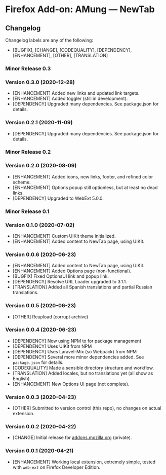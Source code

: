 # Firefox Add-on: AMung — NewTab

## Changelog

Changelog labels are any of the following:

- [BUGFIX], [CHANGE], [CODEQUALITY], [DEPENDENCY], [ENHANCEMENT], [OTHER], [TRANSLATION]

### Minor Release 0.3

### Version 0.3.0 (2020-12-28)

- [ENHANCEMENT] Added new links and updated link targets.
- [ENHANCEMENT] Added toggler (still in development).
- [DEPENDENCY] Upgraded many dependencies. See package.json for details.

### Version 0.2.1 (2020-11-09)

- [DEPENDENCY] Upgraded many dependencies. See package.json for details.

### Minor Release 0.2

### Version 0.2.0 (2020-08-09)

- [ENHANCEMENT] Added icons, new links, footer, and refined color scheme.
- [ENHANCEMENT] Options popup still optionless, but at least no dead links.
- [DEPENDENCY] Upgraded to WebExt 5.0.0.

### Minor Release 0.1

### Version 0.1.0 (2020-07-02)

- [ENHANCEMENT] Custom UIKit theme initialized.
- [ENHANCEMENT] Added content to NewTab page, using UIKit.

### Version 0.0.6 (2020-06-23)

- [ENHANCEMENT] Added content to NewTab page, using UIKit.
- [ENHANCEMENT] Added Options page (non-functional).
- [BUGFIX] Fixed OptionsUI link and popup link.
- [DEPENDENCY] Resolve URL Loader upgraded to 3.1.1.
- [TRANSLATION] Added all Spanish translations and partial Russian translations.

### Version 0.0.5 (2020-06-23)

- [OTHER] Reupload (corrupt archive)

### Version 0.0.4 (2020-06-23)

- [DEPENDENCY] Now using NPM to for package management
- [DEPENDENCY] Uses UIKit from NPM
- [DEPENDENCY] Uses Laravel-Mix (so Webpack) from NPM
- [DEPENDENCY] Several more minor dependencies added. See `package.json` for details.
- [CODEQUALITY] Made a sensible directory structure and workflow.
- [TRANSLATION] Added locales, but no translations yet (all show as English).
- [ENHANCEMENT] New Options UI page (not complete).

### Version 0.0.3 (2020-04-23)

- [OTHER] Submitted to version control (this repo), no changes on actual extension.

### Version 0.0.2 (2020-04-22)

- [CHANGE] Initial release for [addons.mozilla.org](https://addons.mozilla.org/en-US/developers/addon/be49d58ab9ec415cad53) (private).

### Version 0.0.1 (2020-04-21)

- [ENHANCEMENT] Working local extension, extremely simple, tested with `web-ext` on Firefox Developer Edition.
